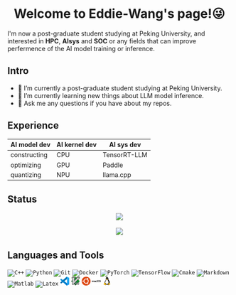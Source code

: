 <div align="center"> <h1>Welcome to Eddie-Wang's page!😜</h1></div>  

I'm now a post-graduate student studying at Peking University, and interested in **HPC**, **AIsys** and **SOC** or any fields that can improve perfermence of the AI model training or inference.   

## Intro

- 🔭 I’m currently a post-graduate student studying at Peking University.
- 🌱 I’m currently learning new things about LLM model inference.
- 💬 Ask me any questions if you have about my repos.

## Experience
AI model dev  |AI kernel dev |AI sys dev
------ | --- | ---
constructing | CPU | TensorRT-LLM
optimizing | GPU | Paddle
quantizing | NPU | llama.cpp

## Status

<div align="center"><img src="https://github-readme-stats.vercel.app/api?username=Eddie-Wang1120&show_icons=true&count_private=true&hide_border=true" align="center" /></div>  
&nbsp
<div align="center"><img src="https://github-profile-trophy.vercel.app/?username=Eddie-Wang1120&column=8"/></div>  


## Languages and Tools

<code><img height="20" src="https://cdn.jsdelivr.net/gh/devicons/devicon/icons/cplusplus/cplusplus-original.svg" alt="C++" title="C++"></code>
<code><img height="20" src="https://cdn.jsdelivr.net/gh/devicons/devicon/icons/python/python-original.svg" alt="Python" title="Python"></code>
<code><img height="20" src="https://cdn.jsdelivr.net/gh/devicons/devicon/icons/git/git-original.svg" alt="Git" title="Git"></code>
<code><img height="20" src="https://cdn.jsdelivr.net/gh/devicons/devicon/icons/docker/docker-original.svg" alt="Docker" title="Docker"></code>
<code><img height="20" src="https://cdn.jsdelivr.net/gh/devicons/devicon/icons/pytorch/pytorch-original.svg" alt="PyTorch" title="PyTorch"></code>
<code><img height="20" src="https://cdn.jsdelivr.net/gh/devicons/devicon/icons/tensorflow/tensorflow-original.svg" alt="TensorFlow" title="TensorFlow"></code>
<code><img height="20" src="https://cdn.jsdelivr.net/gh/devicons/devicon/icons/cmake/cmake-original.svg" alt="Cmake" title="Cmake"></code>
<code><img height="20" src="https://cdn.jsdelivr.net/gh/devicons/devicon/icons/markdown/markdown-original.svg" alt="Markdown" title="MarkDown"></code>
<code><img height="20" src="https://cdn.jsdelivr.net/gh/devicons/devicon/icons/matlab/matlab-original.svg" alt="Matlab" title="Matlab"></code>
<code><img height="20" src="https://cdn.jsdelivr.net/gh/devicons/devicon/icons/latex/latex-original.svg" alt="Latex" title="Latex"></code>
<code><img height="20" src="https://raw.githubusercontent.com/github/explore/80688e429a7d4ef2fca1e82350fe8e3517d3494d/topics/visual-studio-code/visual-studio-code.png" alt="VSCode" title="VSCode"></code>
<code><img height="20" src="https://raw.githubusercontent.com/github/explore/80688e429a7d4ef2fca1e82350fe8e3517d3494d/topics/vim/vim.png" alt="Vim" title="Vim"></code>
<code><img height="20" src="https://raw.githubusercontent.com/github/explore/80688e429a7d4ef2fca1e82350fe8e3517d3494d/topics/ubuntu/ubuntu.png" alt="Ubuntu" title="Ubuntu"></code>
<code><img height="20" src="https://raw.githubusercontent.com/github/explore/80688e429a7d4ef2fca1e82350fe8e3517d3494d/topics/macos/macos.png" alt="MacOS" title="MacOS"></code>
<code><img height="20" src="https://raw.githubusercontent.com/github/explore/80688e429a7d4ef2fca1e82350fe8e3517d3494d/topics/linux/linux.png" alt="Linux" title="Linux"></code>

